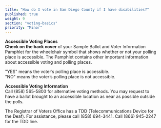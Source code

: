 ```yaml
---
title: "How do I vote in San Diego County if I have disabilities?"
published: true
weight: 9
section: "voting-basics"
priority: "Minor"
---
```


**Accessible Voting Places**  
**Check on the back cover** of your Sample Ballot and Voter Information Pamphlet for the wheelchair symbol that shows whether or not your polling place is accessible. The Pamphlet contains other important information about accessible voting and polling places.  

"YES" means the voter’s polling place is accessible.  
"NO" means the voter’s polling place is not accessible.  

**Accessible Voting Information**  
Call (858) 565-5800 for alternative voting methods. You may request to have a ballot brought to an accessible location as near as possible outside the polls.  

The Registrar of Voters Office has a TDD (Telecommunications Device for the Deaf). For assistance, please call (858) 694-3441. Call (866) 945-2247 for the TDD line.  
